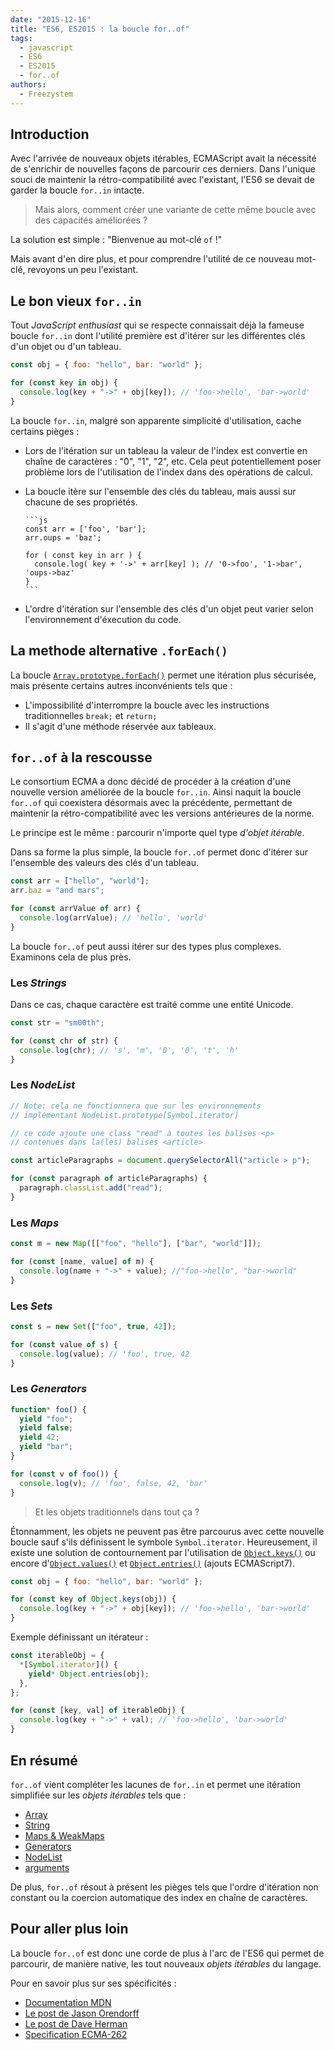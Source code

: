 ```yaml
---
date: "2015-12-16"
title: "ES6, ES2015 : la boucle for..of"
tags:
  - javascript
  - ES6
  - ES2015
  - for..of
authors:
  - Freezystem
---
```


## Introduction

Avec l'arrivée de nouveaux objets itérables, ECMAScript avait la nécessité de
s'enrichir de nouvelles façons de parcourir ces derniers. Dans l'unique souci de
maintenir la rétro-compatibilité avec l'existant, l'ES6 se devait de garder la
boucle `for..in` intacte.

> Mais alors, comment créer une variante de cette même boucle avec des capacités
> améliorées ?

La solution est simple : "Bienvenue au mot-clé `of` !"

Mais avant d'en dire plus, et pour comprendre l'utilité de ce nouveau mot-clé,
revoyons un peu l'existant.

## Le bon vieux `for..in`

Tout _JavaScript enthusiast_ qui se respecte connaissait déjà la fameuse boucle
`for..in` dont l'utilité première est d'itérer sur les différentes clés d'un
objet ou d'un tableau.

```js
const obj = { foo: "hello", bar: "world" };

for (const key in obj) {
  console.log(key + "->" + obj[key]); // 'foo->hello', 'bar->world'
}
```

La boucle `for..in`, malgré son apparente simplicité d'utilisation, cache
certains pièges :

- Lors de l'itération sur un tableau la valeur de l'index est convertie en
  chaîne de caractères : "0", "1", "2", etc. Cela peut potentiellement poser
  problème lors de l'utilisation de l'index dans des opérations de calcul.
- La boucle itère sur l'ensemble des clés du tableau, mais aussi sur chacune de
  ses propriétés.

      ```js
      const arr = ['foo', 'bar'];
      arr.oups = 'baz';

      for ( const key in arr ) {
        console.log( key + '->' + arr[key] ); // '0->foo', '1->bar', 'oups->baz'
      }
      ```

- L'ordre d'itération sur l'ensemble des clés d'un objet peut varier selon
  l'environnement d'éxecution du code.

## La methode alternative `.forEach()`

La boucle
[`Array.prototype.forEach()`](https://developer.mozilla.org/fr/docs/Web/JavaScript/Reference/Objets_globaux/Array/forEach)
permet une itération plus sécurisée, mais présente certains autres inconvénients
tels que :

- L'impossibilité d'interrompre la boucle avec les instructions traditionnelles
  `break;` et `return;`
- Il s'agit d'une méthode réservée aux tableaux.

## `for..of` à la rescousse

Le consortium ECMA a donc décidé de procéder à la création d'une nouvelle
version améliorée de la boucle `for..in`. Ainsi naquit la boucle `for..of` qui
coexistera désormais avec la précédente, permettant de maintenir la
rétro-compatibilité avec les versions antérieures de la norme.

Le principe est le même : parcourir n'importe quel type _d'objet itérable_.

Dans sa forme la plus simple, la boucle `for..of` permet donc d'itérer sur
l'ensemble des valeurs des clés d'un tableau.

```js
const arr = ["hello", "world"];
arr.baz = "and mars";

for (const arrValue of arr) {
  console.log(arrValue); // 'hello', 'world'
}
```

La boucle `for..of` peut aussi itérer sur des types plus complexes. Examinons
cela de plus près.

### Les _Strings_

Dans ce cas, chaque caractère est traité comme une entité Unicode.

```js
const str = "sm00th";

for (const chr of str) {
  console.log(chr); // 's', 'm', '0', '0', 't', 'h'
}
```

### Les _NodeList_

```js
// Note: cela ne fonctionnera que sur les environnements
// implémentant NodeList.prototype[Symbol.iterator]

// ce code ajoute une class "read" à toutes les balises <p>
// contenues dans la(les) balises <article>

const articleParagraphs = document.querySelectorAll("article > p");

for (const paragraph of articleParagraphs) {
  paragraph.classList.add("read");
}
```

### Les _Maps_

```js
const m = new Map([["foo", "hello"], ["bar", "world"]]);

for (const [name, value] of m) {
  console.log(name + "->" + value); //"foo->hello", "bar->world"
}
```

### Les _Sets_

```js
const s = new Set(["foo", true, 42]);

for (const value of s) {
  console.log(value); // 'foo', true, 42
}
```

### Les _Generators_

```js
function* foo() {
  yield "foo";
  yield false;
  yield 42;
  yield "bar";
}

for (const v of foo()) {
  console.log(v); // 'foo', false, 42, 'bar'
}
```

> Et les objets traditionnels dans tout ça ?

Étonnamment, les objets ne peuvent pas être parcourus avec cette nouvelle boucle
sauf s'ils définissent le symbole `Symbol.iterator`. Heureusement, il existe une
solution de contournement par l'utilisation de
[`Object.keys()`](https://developer.mozilla.org/fr/docs/Web/JavaScript/Reference/Objets_globaux/Object/keys)
ou encore
d'[`Object.values()`](https://developer.mozilla.org/fr/docs/Web/JavaScript/Reference/Objets_globaux/Object/values)
et
[`Object.entries()`](https://developer.mozilla.org/fr/docs/Web/JavaScript/Reference/Objets_globaux/Object/entries)
(ajouts ECMAScript7).

```js
const obj = { foo: "hello", bar: "world" };

for (const key of Object.keys(obj)) {
  console.log(key + "->" + obj[key]); // 'foo->hello', 'bar->world'
}
```

Exemple définissant un itérateur :

```js
const iterableObj = {
  *[Symbol.iterator]() {
    yield* Object.entries(obj);
  },
};

for (const [key, val] of iterableObj) {
  console.log(key + "->" + val); // 'foo->hello', 'bar->world'
}
```

## En résumé

`for..of` vient compléter les lacunes de `for..in` et permet une itération
simplifiée sur les _objets itérables_ tels que :

- [Array](https://developer.mozilla.org/fr/docs/Web/JavaScript/Reference/Objets_globaux/Array)
- [String](https://developer.mozilla.org/fr/docs/Web/JavaScript/Reference/Objets_globaux/String)
- [Maps & WeakMaps](http://putaindecode.io/fr/articles/js/es2015/maps-weakmaps/)
- [Generators](https://developer.mozilla.org/fr/docs/Web/JavaScript/Reference/Instructions/function*)
- [NodeList](https://developer.mozilla.org/fr/docs/Web/API/NodeList)
- [arguments](https://developer.mozilla.org/fr/docs/Web/JavaScript/Reference/Fonctions/arguments)

De plus, `for..of` résout à présent les pièges tels que l'ordre d'itération non
constant ou la coercion automatique des index en chaîne de caractères.

## Pour aller plus loin

La boucle `for..of` est donc une corde de plus à l'arc de l'ES6 qui permet de
parcourir, de manière native, les tout nouveaux _objets itérables_ du langage.

Pour en savoir plus sur ses spécificités :

- [Documentation MDN](https://developer.mozilla.org/fr/docs/Web/JavaScript/Reference/Instructions/for...of)
- [Le post de Jason Orendorff](https://hacks.mozilla.org/2015/04/es6-in-depth-iterators-and-the-for-of-loop/)
- [Le post de Dave Herman](http://tc39wiki.calculist.org/es6/for-of/)
- [Specification ECMA-262](http://people.mozilla.org/~jorendorff/es6-draft.html#sec-for-in-and-for-of-statements)
